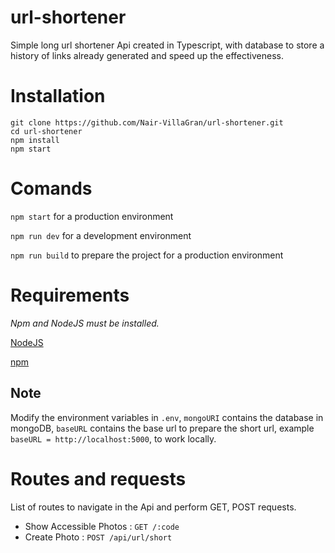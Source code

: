 # url-shortener
Simple long url shortener Api created in Typescript, with database to store a history of links already generated and speed up the effectiveness.

# Installation

```
git clone https://github.com/Nair-VillaGran/url-shortener.git
cd url-shortener
npm install
npm start
```


# Comands

`npm start` for a production environment

`npm run dev` for a development environment

`npm run build` to prepare the project for a production environment


# Requirements

_Npm and NodeJS must be installed._

[NodeJS](https://nodejs.org/)

[npm](https://www.npmjs.com/)

## Note

Modify the environment variables in `.env`, `mongoURI` contains the database in mongoDB, `baseURL` contains the base url to prepare the short url, example `baseURL = http://localhost:5000`, to work locally.


# Routes and requests

List of routes to navigate in the Api and perform GET, POST requests.

* Show Accessible Photos : `GET /:code`
* Create Photo : `POST /api/url/short`
